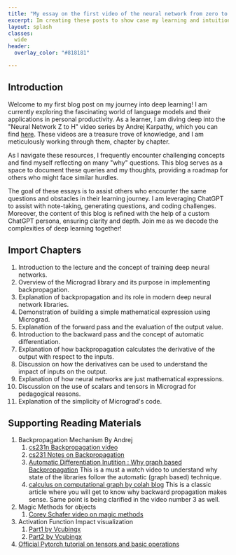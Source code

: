 ```yaml
---
title: "My essay on the first video of the neural network from zero to hero"
excerpt: Im creating these posts to show case my learning and intuition
layout: splash
classes:
  wide
header:
  overlay_color: "#818181"

---
```


## Introduction

Welcome to my first blog post on my journey into deep learning! I am currently exploring the fascinating world of language models and their applications in personal productivity. As a learner, I am diving deep into the "Neural Network Z to H" video series by Andrej Karpathy, which you can find [here](https://www.youtube.com/playlist?list=PLAqhIrjkxbuWI23v9cThsA9GvCAUhRvKZ). These videos are a treasure trove of knowledge, and I am meticulously working through them, chapter by chapter.

As I navigate these resources, I frequently encounter challenging concepts and find myself reflecting on many "why" questions. This blog serves as a space to document these queries and my thoughts, providing a roadmap for others who might face similar hurdles.

The goal of these essays is to assist others who encounter the same questions and obstacles in their learning journey. I am leveraging ChatGPT to assist with note-taking, generating questions, and coding challenges. Moreover, the content of this blog is refined with the help of a custom ChatGPT persona, ensuring clarity and depth. Join me as we decode the complexities of deep learning together!

## Import Chapters 

1. Introduction to the lecture and the concept of training deep neural networks.
2. Overview of the Micrograd library and its purpose in implementing backpropagation.
3. Explanation of backpropagation and its role in modern deep neural network libraries.
4. Demonstration of building a simple mathematical expression using Micrograd.
5. Explanation of the forward pass and the evaluation of the output value.
6. Introduction to the backward pass and the concept of automatic differentiation.
7. Explanation of how backpropagation calculates the derivative of the output with respect to the inputs.
8. Discussion on how the derivatives can be used to understand the impact of inputs on the output.
9. Explanation of how neural networks are just mathematical expressions.
10. Discussion on the use of scalars and tensors in Micrograd for pedagogical reasons.
11. Explanation of the simplicity of Micrograd's code.

## Supporting Reading Materials

1. Backpropagation Mechanism By Andrej
   1. [cs231n Backpropagation video](https://www.youtube.com/watch?v=i94OvYb6noo)
   2. [cs231 Notes on Backpropagation](https://cs231n.github.io/optimization-2/)
   3. [Automatic Differentiation Inutition : Why graph based Backpropagation](https://www.youtube.com/watch?v=wG_nF1awSSY)
      This is a must a watch video to understand why state of the libraries follow the automatic (graph based) technique.
   4. [calculus on computational graph by colah blog](https://colah.github.io/posts/2015-08-Backprop/) 
      This is a classic article where you will get to know why backward propagation makes sense. Same point is being clarified in the video number 3 as well.
2. Magic Methods for objects
   1. [Corey Schafer video on magic methods](https://www.youtube.com/watch?v=3ohzBxoFHAY)
3. Activation Function Impact visualization
   1. [Part1 by Vcubingx](https://www.youtube.com/watch?v=UOvPeC8WOt8)
   2. [Part2 by Vcubingx](https://www.youtube.com/watch?v=-at7SLoVK_I)
4. [Official Pytorch tutorial on tensors and basic operations](https://www.youtube.com/watch?v=r7QDUPb2dCM)
